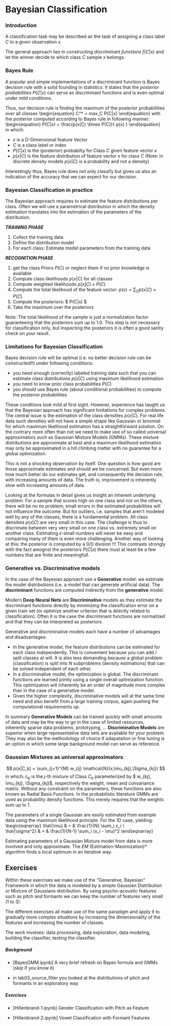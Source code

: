 # Bayesian Classification

### Introduction

A classification task may be described as the task of assigning a class label $C$ to a given observation $x$.

The general approach lies in constructing *discriminant functions* $f(C|x)$ and let the winner decide to which class $C$ sample $x$ belongs.


### Bayes Rule

A popular and simple implementations of a discriminant function is Bayes decision rule with a solid founding in statistics.
It states that the *posterior probabilities* $P(C|x)$ can serve as discriminant functions and is even optimal under mild conditions.

Thus, our decision rule is finding the maximum of the posterior probabilities over all classes 
\begin{equation}
C^* = max_C P(C|x)
\end{equation}
with the posterior computed according to Bayes rule in following manner:
\begin{equation}
P(C|x) = \frac{p(x|C) \times P(C)}{ p(x) } 
\end{equation}   
in which:
- $x$ is a D-Dimensional feature Vector
- $C$ is a class label or index
- $P(C|x)$ is the (posterior) probabilty for Class $C$ given feature vector $x$
- $p(x|C)$ is the feature distribution of feature vector $x$ for class $C$   (Note: in discrete density models $p(x|C)$ is a probability and not a density)

Interestingly thus, Bayes rule does not only classify but gives us also an indication of the accuracy that we can expect for our decision.


### Bayesian Classification in practice

The Bayesian approach requires to estimate the feature distributions per class.
Often we will use a parametrical distribution in which the density estimation translates into the estimation of the parameters of the distribution.

***TRAINING PHASE***
1. Collect the training data   
2. Define the distribution model
3. For each class: Estimate model parameters from the training data


***RECOGNITION PHASE***   
1. get the class Priors $P(C)$ or neglect them if no prior knowledge is available
2. Compute class likelihoods  $p(x|C)$ for all classes
3. Compute weighted likelihoods $p(x|C) \times P(C)$
4. Compute the total likelihood of the feature vector: $p(x) = \sum_C p(x|C) \times P(C)$
5. Compute the posteriors: $ P(C|x) $
6. Take the maximum over the posteriors

Note: The total likelihood of the sample is just a normalization factor guaranteeing that the posteriors sum up to 1.0.  This step is not necessary for classification only, but inspecting the posteriors it is often a good sanity check on your result.


### Limitations for Bayesian Classification

Bayes decision rule will be optimal (i.e. no better decision rule can be constructed!!) under following conditions:
- you need enough (correctly) labeled training data such that you can estimate class distributions $p(x|C)$ using maximum likelihood estimation
- you need to know prior class probabilities $P(C)$
- you should use Bayes rule (about conditional probabilities) to compute the posterior probabilities
  
These conditions look mild at first sight.  However, experience has taught us that the Bayesian approach has significant limitations for complex problems.
The central issue is the estimation of the class densities $p(x|C)$.  For real life data such densities will not have a simple shape like Gaussian or binomial for which maximum likelihood estimation has a straightforward solution.
On the contrary more often than not we need to make use of so called universal approximators such as Gaussian Mixture Models (GMMs).   These mixture distributions are approximate at best and a maximum likelihood estimation may only be approximated in a hill climbing matter with no guarantee for a global optimization.

This is not a shocking observation by itself.  One question is how good are those approximate estimates and should we be concerned.  But even more: how much better do our estimates get, and consequently the decision rule, with increasing amounts of data.   The truth is, improvement is inherently slow with increasing amounts of data.

Looking at the formulas in detail gives us insight an inherent underlying problem.
For a sample that scores high on one class and not on the others, there will be no no problem; small errors in the estimated probabilities will not influence the outcome.   But for outliers, i.e. samples that aren't modeled well by any of the classes, there is a fundamental problem.   All class densities $p(x|C)$ are very small in this case. The challenge is thus to discrimate between very very small on one class vs. extremely small on another class.  Estimating $\epsilon$-small numbers will never be easy and comparing many of them is even more challenging.
Another way of looking at this: the posterior is computed by a 0/0 division !!!
This contrasts strongly with the fact amognst the posteriors $P(C|x)$ there must at least be a few numbers that are finite and meaningfull.


### Generative vs. Discriminative models

In the case of the Bayesian approach use a **Generative** model: we estimate the model distributions (i.e. a model that can generate artificial data).
The **discriminant** functions are computed indirectly from the **generative** model.

Modern **Deep Neural Nets** are **Discriminative** models as they estimate the discriminant functions directly by minimizing the classification error on a given train set (or optimize another criterion that is directly related to classification).  Often it is the case the discriminant functions are normalized and that they can be interpreted as posteriors.

Generative and discriminative models each have a number of advantages and disadvantages:
- In the generative model, the feature distributions can be estimated for each class independently.  This is convenient because you can add / split classes at will.   It is also less demanding because a global problem (classification) is split into $N$ subproblems (density estimations) that can be solved independent of each other.
- In a discriminative model, the optimization is global.  The discriminant functions are learned jointly using a single overall optimization function.
This optimization will inherently be an order of magnitude more complex than in the case of a generative model.
- Given the higher complexity, discriminative models will at the same time need and also benefit from a large training corpus, again pushing the computational requirements up.

In summary **Generative Models** can be trained quickly with small amounts of data and may be the way to go in the case of limited resources, inherently sparse data problems, prototyping, ...   **Discriminative Models** are superior when large representative data sets are available for your problem.   They may also be the methodology of choice if adapatation or fine tuning is an option in which some large background model can serve as reference.




### Gaussian Mixtures as universal approximators

$$ p(x|C_k) = \sum_{j=1}^{M} w_{ij} \mathcal{N}(x;\mu_{kj},\Sigma_{kj}) 
$$
in which$\mathcal{N}_{kj}$ is the $j$-th mixture of Class $C_k$
parameterized by $ w_{kj}, \mu_{kj}, \Sigma_{kj}$, respectively the weight, mean and convariance matrix.   Without any constraint on the parameters, these functions are also known as Radial Basis Functions.   In the probabilistic literature GMMs are used as probability density functions.  This merely requires that the weights sum up to 1.

The parameters of a single Gaussian are easily estimated from example data using the maximum likelihood principle.  For the 1D case, yielding:
\begin{eqnarray}
\hat{\mu} & = & \frac{1}{N} \sum_i x_i \\   
\hat{\sigma^2} & = & \frac{1}{N-1} \sum_i (x_i - \mu)^2
\end{eqnarray}

Estimating parameters of a Gaussian Mixture model from data is more involved and only approximate.  The *EM* (Estimation-Maximization)* algorithm finds a local optimum in an iterative way.









## Exercises

Within these exercises we make use of the "Generative, Bayesian" Framework in which the data is modeled  by a simple Gaussian  Distribution or Mixture of Gaussians distribution.
By using psycho-acoustic features such as pitch and formants we can keep the number of features very small (1 to 3).

The different exercises all make use of the same paradigm and apply it to gradually more complex situations by increasing the dimensionality of the features and increasing the number of classes.

The work involves: data processing, data exploration, data modeling, building the classifier, testing the classifier.


##### Background

- [BayesGMM.ipynb]        A very brief refresh on Bayes formula and GMMs (skip if you know it)

- in lab03_source_filter  you looked at the distributions of pitch and formants in an exploratory way


##### Exercises

- [Hillenbrand-1.ipynb]   Gender Classification with Pitch as Feature

- [Hillenbrand-2.ipynb]   Vowel Classification with Formant Features

